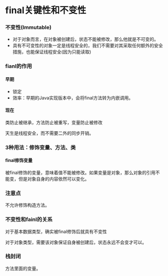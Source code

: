 # final关键性和不变性

### 不变性(Immutable)

- 对于对象而言，在对象被创建后，状态不能被修改，那么他就是不可变的。
- 具有不可变性的对象一定是线程安全的，我们不需要对其采取任何额外的安全措施，也能保证线程安全(因为只能读取)

### fianl的作用

#### 早期

- 锁定
- 效率：早期的Java实现版本中，会将final方法转为内嵌调用。

#### 现在

类防止被继承，方法防止被重写，变量防止被修改

天生是线程安全，而不需要二外的同步开销。

### 3种用法：修饰变量、方法、类

#### final修饰变量

被final修饰的变量，意味着值不能被修改。如果变量是对象，那么对象的引用不能变，但是对象自身的内容依然可以变化。

### 注意点

不允许修饰构造方法。

### 不变性和fainl的关系

对于基本数据类型，确实被final修饰后就具有不变性

对于对象类型，需要该对象保证自身被创建后，状态永远不会变才可以。

### 栈封闭

方法里面的变量。